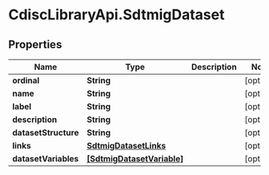 # CdiscLibraryApi.SdtmigDataset

## Properties

Name | Type | Description | Notes
------------ | ------------- | ------------- | -------------
**ordinal** | **String** |  | [optional] 
**name** | **String** |  | [optional] 
**label** | **String** |  | [optional] 
**description** | **String** |  | [optional] 
**datasetStructure** | **String** |  | [optional] 
**links** | [**SdtmigDatasetLinks**](SdtmigDatasetLinks.md) |  | [optional] 
**datasetVariables** | [**[SdtmigDatasetVariable]**](SdtmigDatasetVariable.md) |  | [optional] 


